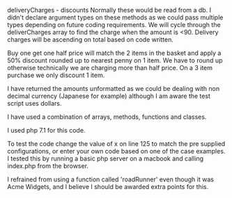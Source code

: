 deliveryCharges - discounts
Normally these would be read from a db.
I didn't declare argument types on these methods as we could pass multiple types depending on future coding requirements.
We will cycle through the deliverCharges array to find the charge when the amount is <90.
Delivery charges will be ascending on total based on code written.

Buy one get one half price will match the 2 items in the basket and apply a 50% discount rounded up to nearest penny on 1 item.
We have to round up otherwise technically we are charging more than half price.
On a 3 item purchase we only discount 1 item.

I have returned the amounts unformatted as we could be dealing with non decimal currency (Japanese for example) although I am aware the test script uses dollars.

I have used a combination of arrays, methods, functions and classes.

I used php 7.1 for this code.

To test the code change the value of x on line 125 to match the pre supplied configurations, or enter your own code based on one of the case examples.
I tested this by running a basic php server on a macbook and calling index.php from the browser.

I refrained from using a function called 'roadRunner' even though it was Acme Widgets, and I believe I should be awarded extra points for this.


